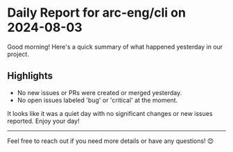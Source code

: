 # Daily Report for arc-eng/cli on 2024-08-03

Good morning! Here's a quick summary of what happened yesterday in our project.

## Highlights
- No new issues or PRs were created or merged yesterday.
- No open issues labeled 'bug' or 'critical' at the moment.

It looks like it was a quiet day with no significant changes or new issues reported. Enjoy your day!

---

Feel free to reach out if you need more details or have any questions! 😊